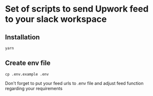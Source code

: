 # Set of scripts to send Upwork feed to your slack workspace 

## Installation
`yarn `

## Create env file
`cp .env.example .env `

Don't forget to put your feed urls to .env file and adjust feed function regarding your requirements 

